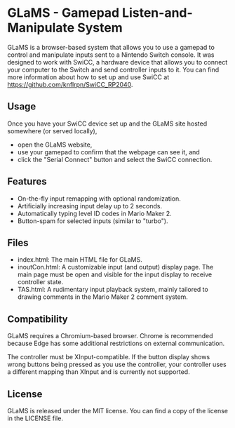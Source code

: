 # GLaMS - Gamepad Listen-and-Manipulate System

GLaMS is a browser-based system that allows you to use a gamepad to control and manipulate inputs sent to a Nintendo Switch console. It was designed to work with SwiCC, a hardware device that allows you to connect your computer to the Switch and send controller inputs to it.  You can find more information about how to set up and use SwiCC at https://github.com/knflrpn/SwiCC_RP2040.

## Usage

Once you have your SwiCC device set up and the GLaMS site hosted somewhere (or served locally),

- open the GLaMS website,
- use your gamepad to confirm that the webpage can see it, and
- click the "Serial Connect" button and select the SwiCC connection.

## Features

- On-the-fly input remapping with optional randomization.
- Artificially increasing input delay up to 2 seconds.
- Automatically typing level ID codes in Mario Maker 2.
- Button-spam for selected inputs (similar to "turbo").

## Files

- index.html: The main HTML file for GLaMS.
- inoutCon.html: A customizable input (and output) display page.  The main page must be open and visible for the input display to receive controller state.
- TAS.html: A rudimentary input playback system, mainly tailored to drawing comments in the Mario Maker 2 comment system.

## Compatibility

GLaMS requires a Chromium-based browser.  Chrome is recommended because Edge has some additional restrictions on external communication.

The controller must be XInput-compatible.  If the button display shows wrong buttons being pressed as you use the controller, your controller uses a different mapping than XInput and is currently not supported.

## License

GLaMS is released under the MIT license. You can find a copy of the license in the LICENSE file.
